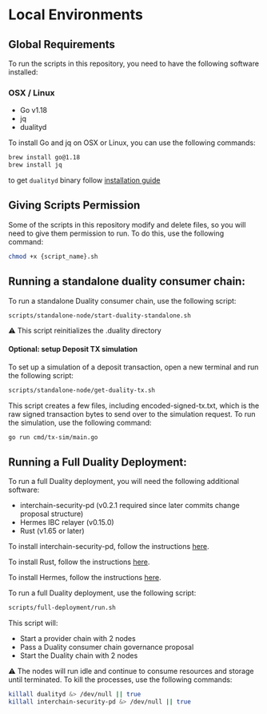 # Local Environments

## Global Requirements

To run the scripts in this repository, you need to have the following software installed:

### OSX / Linux
- Go v1.18
- jq
- dualityd

To install Go and jq on OSX or Linux, you can use the following commands:

```bash
brew install go@1.18
brew install jq
```

to get `dualityd` binary follow [installation guide](https://github.com/duality-labs/duality/blob/main/readme.md)

## Giving Scripts Permission
Some of the scripts in this repository modify and delete files, so you will need to give them permission to run. 
To do this, use the following command:

```bash
chmod +x {script_name}.sh
```

## Running a standalone duality consumer chain:
To run a standalone Duality consumer chain, use the following script:


 ```bash
scripts/standalone-node/start-duality-standalone.sh
```
:warning: This script reinitializes the .duality directory

#### Optional: setup Deposit TX simulation

To set up a simulation of a deposit transaction, open a new terminal and run the following script:
 ```bash
scripts/standalone-node/get-duality-tx.sh
```

This script creates a few files, including encoded-signed-tx.txt, which is the raw signed transaction bytes to send over to the simulation request. To run the simulation, use the following command:


```bash
go run cmd/tx-sim/main.go
```
## Running a Full Duality Deployment:
To run a full Duality deployment, you will need the following additional software:

- interchain-security-pd (v0.2.1 required since later commits change proposal structure)
- Hermes IBC relayer (v0.15.0)
- Rust (v1.65 or later)

To install interchain-security-pd, follow the instructions [here](https://github.com/cosmos/interchain-security/tree/v0.2.1).

To install Rust, follow the instructions [here](https://www.rust-lang.org/tools/install).

To install Hermes, follow the instructions [here](https://hermes.informal.systems/quick-start/installation.html).

To run a full Duality deployment, use the following script:

 ```bash
scripts/full-deployment/run.sh
```
This script will:

- Start a provider chain with 2 nodes
- Pass a Duality consumer chain governance proposal
- Start the Duality chain with 2 nodes

:warning: The nodes will run idle and continue to consume resources and storage until terminated. 
To kill the processes, use the following commands:
```bash
killall dualityd &> /dev/null || true
killall interchain-security-pd &> /dev/null || true
```
